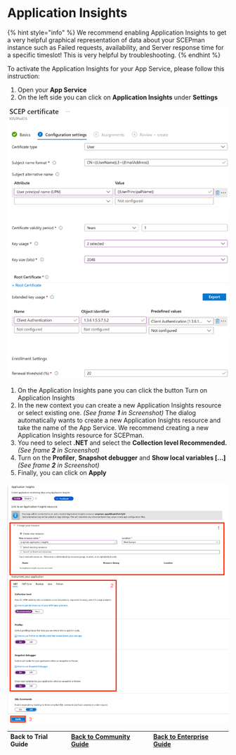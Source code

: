 # Application Insights

{% hint style="info" %}
We recommend enabling Application Insights to get a very helpful graphical representation of data about your SCEPman instance such as Failed requests, availability, and Server response time for a specific timeslot! This is very helpful by troubleshooting.
{% endhint %}

To activate the Application Insights for your App Service, please follow this instruction:

1. Open your **App Service**
2. On the left side you can click on **Application Insights** under **Settings**

![](../../.gitbook/assets/image%20%285%29.png)

1. On the Application Insights pane you can click the button Turn on Application Insights
2. In the new context you can create a new Application Insights resource or select existing one. _\(See frame **1** in Screenshot\)_ The dialog automatically wants to create a new Application Insights resource and take the name of the App Service. We recommend creating a new Application Insights resource for SCEPman.
3. You need to select **.NET** and select the **Collection level Recommended.** _\(See frame **2** in Screenshot\)_
4. Turn on the **Profiler**, **Snapshot debugger** and **Show local variables \[...\]** _\(See frame **2** in Screenshot\)_
5. Finally, you can click on **Apply**

![](../../.gitbook/assets/image%20%287%29.png)

| Back to Trial Guide | [Back to Community Guide](../../scepman-deployment/community-guide.md#step-7-deploy-application-insights) | ​[Back to Enterprise Guide​](../../scepman-deployment/enterprise-guide.md#step-7-deploy-application-insights) |
| :--- | :--- | :--- |


